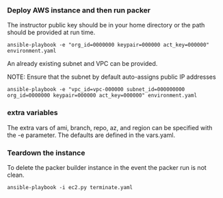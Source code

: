 ### Deploy AWS instance and then run packer 
The instructor public key should be in your home directory or the path should be provided at run time.

```
ansible-playbook -e "org_id=0000000 keypair=000000 act_key=000000" environment.yaml
```

An already existing subnet and VPC can be provided.

NOTE: Ensure that the subnet by default auto-assigns public IP addresses

````
ansible-playbook -e "vpc_id=vpc-000000 subnet_id=000000000 org_id=0000000 keypair=000000 act_key=000000" environment.yaml
````

### extra variables
The extra vars of ami, branch, repo, az, and region can be specified with the -e parameter. The defaults are defined in the vars.yaml.

### Teardown the instance
To delete the packer builder instance in the event the packer run is not clean.

```
ansible-playbook -i ec2.py terminate.yaml
```
